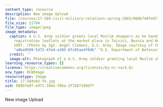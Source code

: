 ```yaml
---
content_type: resource
description: New image Upload
file: /courses/17-584-civil-military-relations-spring-2003/088bfe0fe97110daf6ba2f1567199d77_17-584s03-th.jpg
file_size: 11794
file_type: image/jpeg
image_metadata:
  caption: A U.S. Army soldier greets local Muslim shoppers as he hands out voter
    registration leaflets at the market place in Tojsici, Bosnia and Herzegovina,
    1997. (Photo by Sgt. Angel Clemons, U.S. Army. Image courtesy of the {{% resource_link
    "a8ba9589-5472-47e4-a385-0fc05aa4f0db" "U.S. Department of Defense" %}}.)
  credit: ''
  image-alt: Photogrpah of a U.S. Army soldier greeting local Muslim shoppers.
learning_resource_types: []
license: https://creativecommons.org/licenses/by-nc-sa/4.0/
ocw_type: OCWImage
resourcetype: Image
title: 17-584s03-th.jpg
uid: 088bfe0f-e971-10da-f6ba-2f1567199d77
---
```

New image Upload